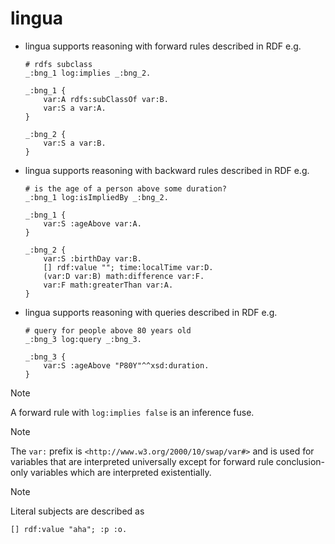 # lingua

- lingua supports reasoning with forward rules described in RDF
  e.g.
    ```
    # rdfs subclass
    _:bng_1 log:implies _:bng_2.

    _:bng_1 {
        var:A rdfs:subClassOf var:B.
        var:S a var:A.
    }

    _:bng_2 {
        var:S a var:B.
    }
    ```

- lingua supports reasoning with backward rules described in RDF
  e.g.
    ```
    # is the age of a person above some duration?
    _:bng_1 log:isImpliedBy _:bng_2.

    _:bng_1 {
        var:S :ageAbove var:A.
    }

    _:bng_2 {
        var:S :birthDay var:B.
        [] rdf:value ""; time:localTime var:D.
        (var:D var:B) math:difference var:F.
        var:F math:greaterThan var:A.
    }
    ```

- lingua supports reasoning with queries described in RDF
  e.g.
    ```
    # query for people above 80 years old
    _:bng_3 log:query _:bng_3.

    _:bng_3 {
        var:S :ageAbove "P80Y"^^xsd:duration.
    }
    ```

> [!NOTE]
> A forward rule with `log:implies false` is an inference fuse.

> [!NOTE]
> The `var:` prefix is `<http://www.w3.org/2000/10/swap/var#>` and is used for
  variables that are interpreted universally except for forward rule
  conclusion-only variables which are interpreted existentially.

> [!NOTE]
> Literal subjects are described as
  ```
  [] rdf:value "aha"; :p :o.
  ```
